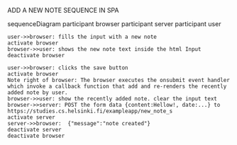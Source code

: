 ADD A NEW NOTE SEQUENCE IN SPA

sequenceDiagram
    participant browser
    participant server
    participant user

    user->>browser: fills the input with a new note
    activate browser
    browser->>user: shows the new note text inside the html Input
    deactivate browser

    user->>browser: clicks the save button
    activate browser
    Note right of browser: The browser executes the onsubmit event handler which invoke a callback function that add and re-renders the recently added note by user.
    browser->>user: show the recently added note. clear the input text
    browser->>server: POST the form data {content:Hellow!, date:...} to https://studies.cs.helsinki.fi/exampleapp/new_note_s
    activate server
    server->>browser:  {"message":"note created"}
    deactivate server
    deactivate browser